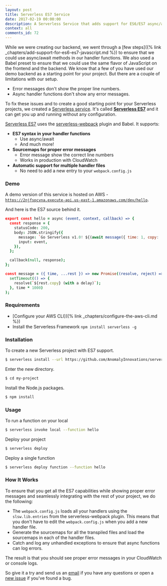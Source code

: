 ```yaml
---
layout: post
title: Serverless ES7 Service
date: 2017-02-19 00:00:00
description: A Serverless Service that adds support for ES6/ES7 async/await methods to your Serverless Framework project.
context: all
comments_id: 72
---
```


While we were creating our backend, we went through a [few steps]({% link _chapters/add-support-for-es6-es7-javascript.md %}) to ensure that we could use async/await methods in our handler functions. We also used a Babel preset to ensure that we could use the same flavor of JavaScript on the frontend and the backend. We know that a few of you have used our demo backend as a starting point for your project. But there are a couple of limitations with our setup.

- Error messages don't show the proper line numbers.
- Async handler functions don't show any error messages.

To fix these issues and to create a good starting point for your Serverless projects, we created a [Serverless service](https://serverless.com/framework/docs/providers/aws/guide/services/). It's called [**Serverless ES7**](https://github.com/AnomalyInnovations/serverless-es7) and it can get you up and running without any configuration.

[Serverless ES7](https://github.com/AnomalyInnovations/serverless-es7) uses the [serverless-webpack](https://github.com/serverless-heaven/serverless-webpack) plugin and Babel. It supports:

- **ES7 syntax in your handler functions**
  - Use async/await
  - And much more!
- **Sourcemaps for proper error messages**
  - Error message show the correct line numbers
  - Works in production with CloudWatch
- **Automatic support for multiple handler files**
  - No need to add a new entry to your `webpack.config.js`

### Demo

A demo version of this service is hosted on AWS - [`https://2njfspcvna.execute-api.us-east-1.amazonaws.com/dev/hello`](https://2njfspcvna.execute-api.us-east-1.amazonaws.com/dev/hello).

And here is the ES7 source behind it.

``` coffee
export const hello = async (event, context, callback) => {
  const response = {
    statusCode: 200,
    body: JSON.stringify({
      message: `Go Serverless v1.0! ${(await message({ time: 1, copy: 'Your function executed successfully!'}))}`,
      input: event,
    }),
  };

  callback(null, response);
};

const message = ({ time, ...rest }) => new Promise((resolve, reject) => 
  setTimeout(() => {
    resolve(`${rest.copy} (with a delay)`);
  }, time * 1000)
);
```

### Requirements

- [Configure your AWS CLI]({% link _chapters/configure-the-aws-cli.md %})
- Install the Serverless Framework `npm install serverless -g`

### Installation

To create a new Serverless project with ES7 support.

``` bash
$ serverless install --url https://github.com/AnomalyInnovations/serverless-es7 --name my-project
```

Enter the new directory.

``` bash
$ cd my-project
```

Install the Node.js packages.

``` bash
$ npm install
```

### Usage

To run a function on your local

``` bash
$ serverless invoke local --function hello
```

Deploy your project

``` bash
$ serverless deploy
```

Deploy a single function

``` bash
$ serverless deploy function --function hello
```

### How It Works

To ensure that you get all the ES7 capabilities while showing proper error messages and seamlessly integrating with the rest of your project, we do the following:

- The `webpack.config.js` loads all your handlers using the `slsw.lib.entries` from the serverless-webpack plugin. This means that you don't have to edit the `webpack.config.js` when you add a new handler file.
- Generate the sourcemaps for all the transpiled files and load the sourcemaps in each of the handler files.
- Catch and log any unhandled exceptions to ensure that async functions can log errors.

The result is that you should see proper error messages in your CloudWatch or console logs.

So give it a try and send us an [email](mailto:contact@anoma.ly) if you have any questions or open a [new issue](https://github.com/AnomalyInnovations/serverless-es7/issues/new) if you've found a bug.
